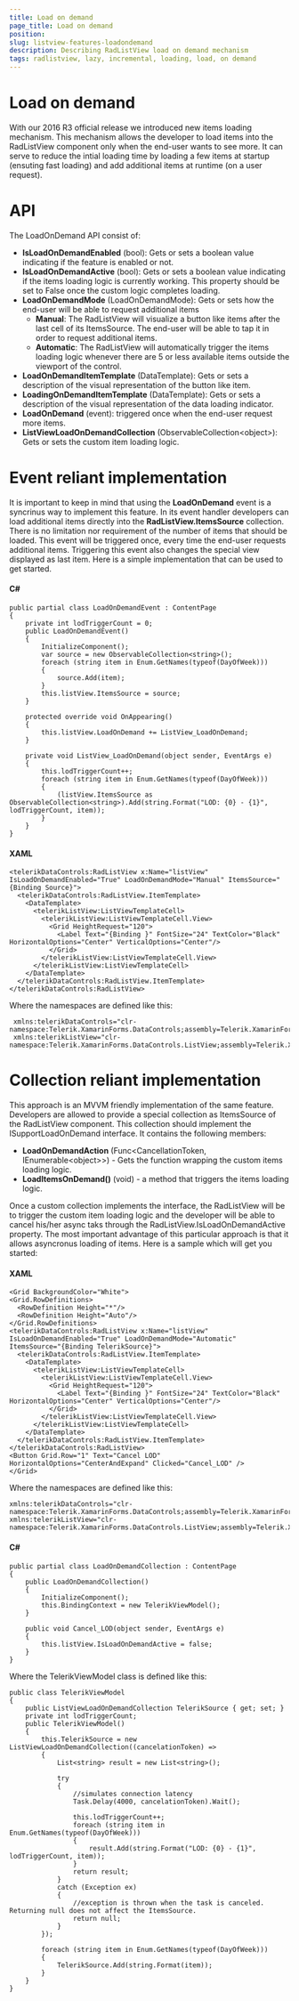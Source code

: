 ```yaml
---
title: Load on demand
page_title: Load on demand
position: 
slug: listview-features-loadondemand
description: Describing RadListView load on demand mechanism
tags: radlistview, lazy, incremental, loading, load, on demand
---
```


# Load on demand

With our 2016 R3 official release we introduced new items loading mechanism. This mechanism allows the developer to load items into the RadListView component only when the end-user wants to see more. It can serve to reduce the intial loading time by loading a few items at startup (ensuting fast loading) and add additional items at runtime (on a user request). 

# API

The LoadOnDemand API consist of:

* **IsLoadOnDemandEnabled** (bool): Gets or sets a boolean value indicating if the feature is enabled or not.
* **IsLoadOnDemandActive** (bool): Gets or sets a boolean value indicating if the items loading logic is currently working. This property should be set to False once the custom logic completes loading. 
* **LoadOnDemandMode** (LoadOnDemandMode): Gets or sets how the end-user will be able to request additional items
	* **Manual**: The RadListView will visualize a button like items after the last cell of its ItemsSource. The end-user will be able to tap it in order to request additional items.
	* **Automatic**: The RadListView will automatically trigger the items loading logic whenever there are 5 or less available items outside the viewport of the control.
* **LoadOnDemandItemTemplate** (DataTemplate): Gets or sets a description of the visual representation of the button like item.
* **LoadingOnDemandItemTemplate** (DataTemplate): Gets or sets a description of the visual representation of the data loading indicator.
* **LoadOnDemand** (event): triggered once when the end-user request more items.
* **ListViewLoadOnDemandCollection** (ObservableCollection&lt;object&gt;): Gets or sets the custom item loading logic.
	

# Event reliant implementation

It is important to keep in mind that using the **LoadOnDemand** event is a syncrinus way to implement this feature. In its event handler developers can load additional items directly into the **RadListView.ItemsSource** collection. There is no limitation nor requirement of the number of items that should be loaded. This event will be triggered once, every time the end-user requests additional items. Triggering this event also changes the special view displayed as last item.
Here is a simple implementation that can be used to get started.

#### C&#35;

	public partial class LoadOnDemandEvent : ContentPage
    {
        private int lodTriggerCount = 0;
        public LoadOnDemandEvent()
        {
            InitializeComponent();
            var source = new ObservableCollection<string>();
            foreach (string item in Enum.GetNames(typeof(DayOfWeek)))
            {
                source.Add(item);
            }
            this.listView.ItemsSource = source;
        }

        protected override void OnAppearing()
        {
            this.listView.LoadOnDemand += ListView_LoadOnDemand;
        }

        private void ListView_LoadOnDemand(object sender, EventArgs e)
        {
            this.lodTriggerCount++;
            foreach (string item in Enum.GetNames(typeof(DayOfWeek)))
            {
                (listView.ItemsSource as ObservableCollection<string>).Add(string.Format("LOD: {0} - {1}", lodTriggerCount, item));
            }
        }
    }
	
#### XAML

	<telerikDataControls:RadListView x:Name="listView" IsLoadOnDemandEnabled="True" LoadOnDemandMode="Manual" ItemsSource="{Binding Source}">
      <telerikDataControls:RadListView.ItemTemplate>
        <DataTemplate>
          <telerikListView:ListViewTemplateCell>
            <telerikListView:ListViewTemplateCell.View>
              <Grid HeightRequest="120">
                <Label Text="{Binding }" FontSize="24" TextColor="Black"  HorizontalOptions="Center" VerticalOptions="Center"/>
              </Grid>
            </telerikListView:ListViewTemplateCell.View>
          </telerikListView:ListViewTemplateCell>
        </DataTemplate>
      </telerikDataControls:RadListView.ItemTemplate>
    </telerikDataControls:RadListView>
	
Where the namespaces are defined like this:
	
	 xmlns:telerikDataControls="clr-namespace:Telerik.XamarinForms.DataControls;assembly=Telerik.XamarinForms.DataControls"
	 xmlns:telerikListView="clr-namespace:Telerik.XamarinForms.DataControls.ListView;assembly=Telerik.XamarinForms.DataControls"

# Collection reliant implementation

This approach is an MVVM friendly implementation of the same feature. Developers are allowed to provide a special collection as ItemsSource of the RadListView component. This collection should implement the ISupportLoadOnDemand interface. It contains the following members:
	
* **LoadOnDemandAction** (Func&lt;CancellationToken, IEnumerable&lt;object&gt;&gt;) - Gets the function wrapping the custom items loading logic.
* **LoadItemsOnDemand()** (void) - a method that triggers the items loading logic.
	
Once a custom collection implements the interface, the RadListView will be to trigger the custom item loading logic and the developer will be able to cancel his/her async taks through the RadListView.IsLoadOnDemandActive property. The most important advantage of this particular approach is that it allows asyncronus loading of items. Here is a sample which will get you started:

#### XAML

	<Grid BackgroundColor="White">
	<Grid.RowDefinitions>
	  <RowDefinition Height="*"/>
	  <RowDefinition Height="Auto"/>
	</Grid.RowDefinitions>
	<telerikDataControls:RadListView x:Name="listView" IsLoadOnDemandEnabled="True" LoadOnDemandMode="Automatic" ItemsSource="{Binding TelerikSource}">
	  <telerikDataControls:RadListView.ItemTemplate>
		<DataTemplate>
		  <telerikListView:ListViewTemplateCell>
			<telerikListView:ListViewTemplateCell.View>
			  <Grid HeightRequest="120">
				<Label Text="{Binding }" FontSize="24" TextColor="Black" HorizontalOptions="Center" VerticalOptions="Center"/>
			  </Grid>
			</telerikListView:ListViewTemplateCell.View>
		  </telerikListView:ListViewTemplateCell>
		</DataTemplate>
	  </telerikDataControls:RadListView.ItemTemplate>
	</telerikDataControls:RadListView>
	<Button Grid.Row="1" Text="Cancel LOD" HorizontalOptions="CenterAndExpand" Clicked="Cancel_LOD" />
	</Grid>
  
Where the namespaces are defined like this:

	xmlns:telerikDataControls="clr-namespace:Telerik.XamarinForms.DataControls;assembly=Telerik.XamarinForms.DataControls"
 	xmlns:telerikListView="clr-namespace:Telerik.XamarinForms.DataControls.ListView;assembly=Telerik.XamarinForms.DataControls"
	
#### C&#35;

	public partial class LoadOnDemandCollection : ContentPage
    {
        public LoadOnDemandCollection()
        {
            InitializeComponent();
            this.BindingContext = new TelerikViewModel();
        }

        public void Cancel_LOD(object sender, EventArgs e)
        {
            this.listView.IsLoadOnDemandActive = false;
        }
    }
	
Where the TelerikViewModel class is defined like this:

	public class TelerikViewModel
    {
        public ListViewLoadOnDemandCollection TelerikSource { get; set; }
        private int lodTriggerCount;
        public TelerikViewModel()
        {
            this.TelerikSource = new ListViewLoadOnDemandCollection((cancelationToken) => 
            {
                List<string> result = new List<string>();

                try
                {
                    //simulates connection latency
                    Task.Delay(4000, cancelationToken).Wait();

                    this.lodTriggerCount++;
                    foreach (string item in Enum.GetNames(typeof(DayOfWeek)))
                    {
                        result.Add(string.Format("LOD: {0} - {1}", lodTriggerCount, item));
                    }
                    return result;
                }
                catch (Exception ex)
                {
                    //exception is thrown when the task is canceled. Returning null does not affect the ItemsSource.
                    return null;
                }
            });

            foreach (string item in Enum.GetNames(typeof(DayOfWeek)))
            {
                TelerikSource.Add(string.Format(item));
            }
        }
    }